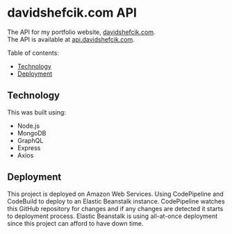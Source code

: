 # davidshefcik.com API

The API for my portfolio website, [davidshefcik.com](https://www.davidshefcik.com/).<br/>
The API is available at [api.davidshefcik.com](https://api.davidshefcik.com/).

Table of contents:
- [Technology](#Technology)
- [Deployment](#Deployment)

## Technology
This was built using:
- Node.js
- MongoDB
- GraphQL
- Express
- Axios

## Deployment
This project is deployed on Amazon Web Services.
Using CodePipeline and CodeBuild to deploy to an Elastic Beanstalk instance.
CodePipeline watches this GitHub repository for changes and if any changes are detected it starts to deployment process.
Elastic Beanstalk is using all-at-once deployment since this project can afford to have down time.
